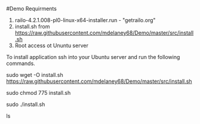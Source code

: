 #Demo
Requirments 
1. railo-4.2.1.008-pl0-linux-x64-installer.run - "getrailo.org"
2. install.sh from https://raw.githubusercontent.com/mdelaney68/Demo/master/src/install.sh
3. Root access ot Ununtu server

To install application ssh into your Ubuntu server and run the following commands.

sudo wget -O install.sh https://raw.githubusercontent.com/mdelaney68/Demo/master/src/install.sh

sudo chmod 775 install.sh

sudo ./install.sh

ls

